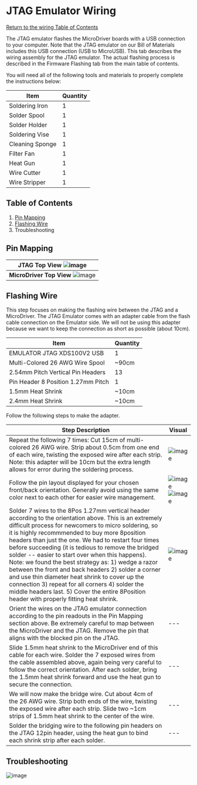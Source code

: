 # JTAG Emulator Wiring
[Return to the wiring Table of Contents](https://github.com/EmiliaPsacharopoulos/Quadruped-8dof-Robot/tree/main/Wiring#table-of-contents)

The JTAG emulator flashes the MicroDriver boards with a USB connection to your computer. Note that the JTAG emulator on our Bill of Materials includes this USB connection (USB to MicroUSB). This tab describes the wiring assembly for the JTAG emulator. The actual flashing process is described in the Firmware Flashing tab from the main table of contents. 

You will need all of the following tools and materials to properly complete the instructions below:

| Item | Quantity | 
| --- | --- |
| Soldering Iron | 1 |
| Solder Spool | 1 |
| Solder Holder | 1 |
| Soldering Vise | 1 |
| Cleaning Sponge | 1 |
| Filter Fan | 1 |
| Heat Gun | 1 |
| Wire Cutter | 1 |
| Wire Stripper | 1 |



## Table of Contents
1. [Pin Mapping](https://github.com/EmiliaPsacharopoulos/Quadruped-8dof-Robot/blob/main/Wiring/JTAG%20Emulator%20Wiring/README.md#pin-mapping)
2. [Flashing Wire](https://github.com/EmiliaPsacharopoulos/Quadruped-8dof-Robot/tree/main/Wiring/JTAG%20Emulator%20Wiring#flashing-wire)
3. Troubleshooting

## Pin Mapping

| **JTAG Top View** ![image](https://user-images.githubusercontent.com/84528674/120558563-a9d5b880-c3cd-11eb-81c0-c321be55cdf8.png) |
| --- |
| **MicroDriver Top View** ![image](https://user-images.githubusercontent.com/84528674/120829285-39dd4480-c52b-11eb-8b14-d7954dc5e632.png)|


## Flashing Wire

This step focuses on making the flashing wire between the JTAG and a MicroDriver. The JTAG Emulator comes with an adapter cable from the flash cable connection on the Emulator side. We will not be using this adapter because we want to keep the connection as short as possible (about 10cm). 

| Item | Quantity | 
| --- | --- |
| EMULATOR JTAG XDS100V2 USB | 1 |
| Multi-Colored 26 AWG Wire Spool | ~90cm |
| 2.54mm Pitch Vertical Pin Headers | 13 |
| Pin Header 8 Position 1.27mm Pitch | 1 |
| 1.5mm Heat Shrink | ~10cm |
| 2.4mm Heat Shrink | ~10cm |


Follow the following steps to make the adapter. 

| Step Description | Visual | 
| --- | --- |
| Repeat the following 7 times: Cut 15cm of multi-colored 26 AWG wire. Strip about 0.5cm from one end of each wire, twisting the exposed wire after each strip. Note: this adapter will be 10cm but the extra length allows for error during the soldering process. | ![image](https://user-images.githubusercontent.com/84528674/120859950-ee3e9100-c552-11eb-9196-ed956407885b.png) |
| Follow the pin layout displayed for your chosen front/back orientation. Generally avoid using the same color next to each other for easier wire management. | ![image](https://user-images.githubusercontent.com/84528674/120832549-c9382700-c52e-11eb-9bd1-0adb6d76b141.png) ![image](https://user-images.githubusercontent.com/84528674/120859872-d49d4980-c552-11eb-9e87-e5273a453dc6.png) |
| Solder 7 wires to the 8Pos 1.27mm vertical header according to the orientation above. This is an extremely difficult process for newcomers to micro soldering, so it is highly recommmended to buy more 8position headers than just the one. We had to restart four times before succeeding (it is tedious to remove the bridged solder -- easier to start over when this happens). Note: we found the best strategy as: 1) wedge a razor between the front and back headers 2) solder a corner and use thin diameter heat shrink to cover up the connection 3) repeat for all corners 4) solder the middle headers last. 5) Cover the entire 8Position header with properly fitting heat shrink. | ![image](https://user-images.githubusercontent.com/84528674/120861059-b59fb700-c554-11eb-9cc2-ba9ece85a091.png) |
| Orient the wires on the JTAG emulator connection according to the pin readouts in the Pin Mapping section above. Be extremely careful to map between the MicroDriver and the JTAG. Remove the pin that aligns with the blocked pin on the JTAG. | --- |
| Slide 1.5mm heat shrink to the MicroDriver end of this cable for each wire. Solder the 7 exposed wires from the cable assembled above, again being very careful to follow the correct orientation. After each solder, bring the 1.5mm heat shrink forward and use the heat gun to secure the connection. | --- |
| We will now make the bridge wire. Cut about 4cm of the 26 AWG wire. Strip both ends of the wire, twisting the exposed wire after each strip. Slide two ~1cm strips of 1.5mm heat shrink to the center of the wire.| --- |
| Solder the bridging wire to the following pin headers on the JTAG 12pin header, using the heat gun to bind each shrink strip after each solder. | --- |


## Troubleshooting
![image](https://user-images.githubusercontent.com/84528674/120024751-a30a0880-bfbd-11eb-9081-3ec46814fdf7.png)
